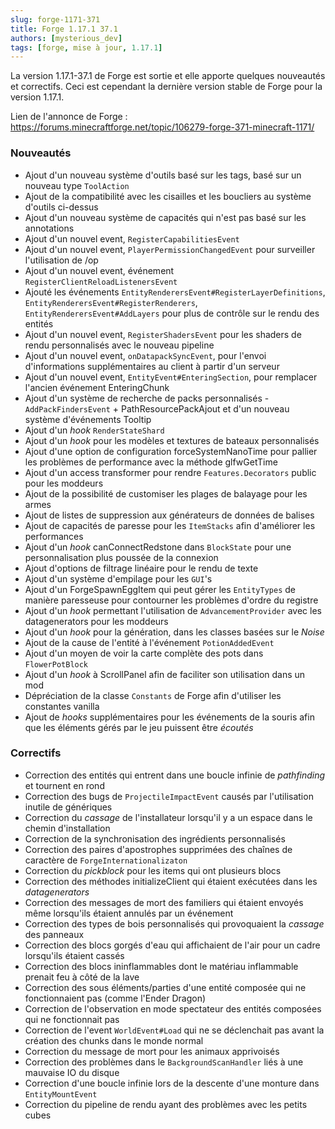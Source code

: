 ```yaml
---
slug: forge-1171-371
title: Forge 1.17.1 37.1
authors: [mysterious_dev]
tags: [forge, mise à jour, 1.17.1]
---
```


La version 1.17.1-37.1 de Forge est sortie et elle apporte quelques nouveautés et correctifs. Ceci est cependant la dernière version stable de Forge pour la version 1.17.1.

<!--truncate-->

Lien de l'annonce de Forge : https://forums.minecraftforge.net/topic/106279-forge-371-minecraft-1171/

### Nouveautés
- Ajout d'un nouveau système d'outils basé sur les tags, basé sur un nouveau type `ToolAction`
- Ajout de la compatibilité avec les cisailles et les boucliers au système d'outils ci-dessus
- Ajout d'un nouveau système de capacités qui n'est pas basé sur les annotations
- Ajout d'un nouvel event, `RegisterCapabilitiesEvent`
- Ajout d'un nouvel event, `PlayerPermissionChangedEvent` pour surveiller l'utilisation de /op
- Ajout d'un nouvel event, événement `RegisterClientReloadListenersEvent`
- Ajouté les événements `EntityRenderersEvent#RegisterLayerDefinitions`, `EntityRenderersEvent#RegisterRenderers`, `EntityRenderersEvent#AddLayers` pour plus de contrôle sur le rendu des entités
- Ajout d'un nouvel event, `RegisterShadersEvent` pour les shaders de rendu personnalisés avec le nouveau pipeline
- Ajout d'un nouvel event, `onDatapackSyncEvent`, pour l'envoi d'informations supplémentaires au client à partir d'un serveur
- Ajout d'un nouvel event, `EntityEvent#EnteringSection`, pour remplacer l'ancien événement EnteringChunk
- Ajout d'un système de recherche de packs personnalisés - `AddPackFindersEvent` + PathResourcePackAjout et d'un nouveau système d'événements Tooltip
- Ajout d'un _hook_ `RenderStateShard`
- Ajout d'un _hook_ pour les modèles et textures de bateaux personnalisés
- Ajout d'une option de configuration forceSystemNanoTime pour pallier les problèmes de performance avec la méthode glfwGetTime
- Ajout d'un access transformer pour rendre `Features.Decorators` public pour les moddeurs
- Ajout de la possibilité de customiser les plages de balayage pour les armes
- Ajout de listes de suppression aux générateurs de données de balises
- Ajout de capacités de paresse pour les `ItemStacks` afin d'améliorer les performances
- Ajout d'un _hook_ canConnectRedstone dans `BlockState` pour une personnalisation plus poussée de la connexion
- Ajout d'options de filtrage linéaire pour le rendu de texte
- Ajout d'un système d'empilage pour les `GUI`'s
- Ajout d'un ForgeSpawnEggItem qui peut gérer les `EntityTypes` de manière paresseuse pour contourner les problèmes d'ordre du registre
- Ajout d'un _hook_ permettant l'utilisation de `AdvancementProvider` avec les datagenerators pour les moddeurs
- Ajout d'un _hook_ pour la génération, dans les classes basées sur le _Noise_
- Ajout de la cause de l'entité à l'événement `PotionAddedEvent`
- Ajout d'un moyen de voir la carte complète des pots dans `FlowerPotBlock`
- Ajout d'un _hook_ à ScrollPanel afin de faciliter son utilisation dans un mod
- Dépréciation de la classe `Constants` de Forge afin d'utiliser les constantes vanilla
- Ajout de _hooks_ supplémentaires pour les événements de la souris afin que les éléments gérés par le jeu puissent être _écoutés_

### Correctifs
- Correction des entités qui entrent dans une boucle infinie de _pathfinding_ et tournent en rond
- Correction des bugs de `ProjectileImpactEvent` causés par l'utilisation inutile de génériques
- Correction du _cassage_ de l'installateur lorsqu'il y a un espace dans le chemin d'installation
- Correction de la synchronisation des ingrédients personnalisés
- Correction des paires d'apostrophes supprimées des chaînes de caractère de `ForgeInternationalizaton`
- Correction du _pickblock_ pour les items qui ont plusieurs blocs
- Correction des méthodes initializeClient qui étaient exécutées dans les _datagenerators_
- Correction des messages de mort des familiers qui étaient envoyés même lorsqu'ils étaient annulés par un événement
- Correction des types de bois personnalisés qui provoquaient la _cassage_ des panneaux
- Correction des blocs gorgés d'eau qui affichaient de l'air pour un cadre lorsqu'ils étaient cassés
- Correction des blocs ininflammables dont le matériau inflammable prenait feu à côté de la lave
- Correction des sous éléments/parties d'une entité composée qui ne fonctionnaient pas (comme l'Ender Dragon)
- Correction de l'observation en mode spectateur des entités composées qui ne fonctionnait pas
- Correction de l'event `WorldEvent#Load` qui ne se déclenchait pas avant la création des chunks dans le monde normal
- Correction du message de mort pour les animaux apprivoisés
- Correction des problèmes dans le `BackgroundScanHandler` liés à une mauvaise IO du disque
- Correction d'une boucle infinie lors de la descente d'une monture dans `EntityMountEvent`
- Correction du pipeline de rendu ayant des problèmes avec les petits cubes
